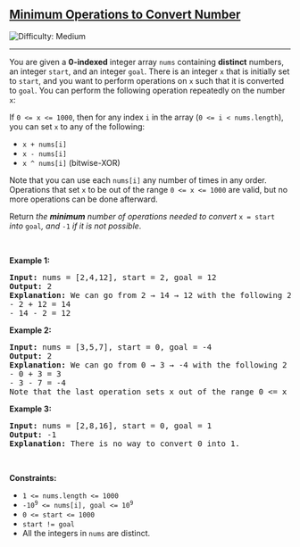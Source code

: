 <h2><a href="https://leetcode.com/problems/minimum-operations-to-convert-number">Minimum Operations to Convert Number</a></h2> <img src='https://img.shields.io/badge/Difficulty-Medium-orange' alt='Difficulty: Medium' /><hr><p>You are given a <strong>0-indexed</strong> integer array <code>nums</code> containing <strong>distinct</strong> numbers, an integer <code>start</code>, and an integer <code>goal</code>. There is an integer <code>x</code> that is initially set to <code>start</code>, and you want to perform operations on <code>x</code> such that it is converted to <code>goal</code>. You can perform the following operation repeatedly on the number <code>x</code>:</p>

<p>If <code>0 &lt;= x &lt;= 1000</code>, then for any index <code>i</code> in the array (<code>0 &lt;= i &lt; nums.length</code>), you can set <code>x</code> to any of the following:</p>

<ul>
	<li><code>x + nums[i]</code></li>
	<li><code>x - nums[i]</code></li>
	<li><code>x ^ nums[i]</code> (bitwise-XOR)</li>
</ul>

<p>Note that you can use each <code>nums[i]</code> any number of times in any order. Operations that set <code>x</code> to be out of the range <code>0 &lt;= x &lt;= 1000</code> are valid, but no more operations can be done afterward.</p>

<p>Return <em>the <strong>minimum</strong> number of operations needed to convert </em><code>x = start</code><em> into </em><code>goal</code><em>, and </em><code>-1</code><em> if it is not possible</em>.</p>

<p>&nbsp;</p>
<p><strong class="example">Example 1:</strong></p>

<pre>
<strong>Input:</strong> nums = [2,4,12], start = 2, goal = 12
<strong>Output:</strong> 2
<strong>Explanation:</strong> We can go from 2 &rarr; 14 &rarr; 12 with the following 2 operations.
- 2 + 12 = 14
- 14 - 2 = 12
</pre>

<p><strong class="example">Example 2:</strong></p>

<pre>
<strong>Input:</strong> nums = [3,5,7], start = 0, goal = -4
<strong>Output:</strong> 2
<strong>Explanation:</strong> We can go from 0 &rarr; 3 &rarr; -4 with the following 2 operations. 
- 0 + 3 = 3
- 3 - 7 = -4
Note that the last operation sets x out of the range 0 &lt;= x &lt;= 1000, which is valid.
</pre>

<p><strong class="example">Example 3:</strong></p>

<pre>
<strong>Input:</strong> nums = [2,8,16], start = 0, goal = 1
<strong>Output:</strong> -1
<strong>Explanation:</strong> There is no way to convert 0 into 1.
</pre>

<p>&nbsp;</p>
<p><strong>Constraints:</strong></p>

<ul>
	<li><code>1 &lt;= nums.length &lt;= 1000</code></li>
	<li><code>-10<sup>9</sup> &lt;= nums[i], goal &lt;= 10<sup>9</sup></code></li>
	<li><code>0 &lt;= start &lt;= 1000</code></li>
	<li><code>start != goal</code></li>
	<li>All the integers in <code>nums</code> are distinct.</li>
</ul>
